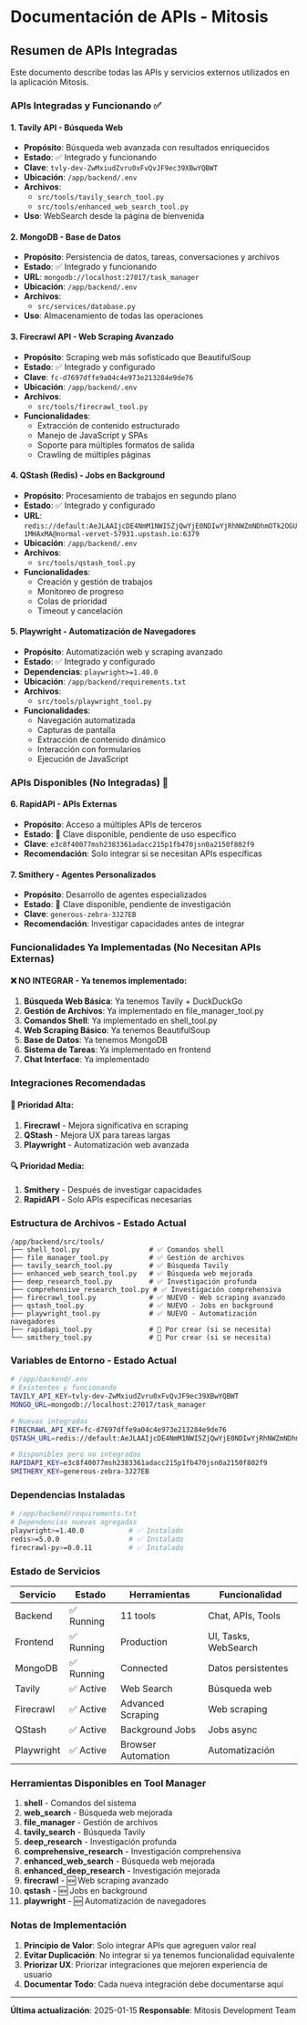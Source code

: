 # Documentación de APIs - Mitosis

## Resumen de APIs Integradas

Este documento describe todas las APIs y servicios externos utilizados en la aplicación Mitosis.

### APIs Integradas y Funcionando ✅

#### 1. **Tavily API** - Búsqueda Web
- **Propósito**: Búsqueda web avanzada con resultados enriquecidos
- **Estado**: ✅ Integrado y funcionando
- **Clave**: `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`
- **Ubicación**: `/app/backend/.env`
- **Archivos**:
  - `src/tools/tavily_search_tool.py`
  - `src/tools/enhanced_web_search_tool.py`
- **Uso**: WebSearch desde la página de bienvenida

#### 2. **MongoDB** - Base de Datos
- **Propósito**: Persistencia de datos, tareas, conversaciones y archivos
- **Estado**: ✅ Integrado y funcionando
- **URL**: `mongodb://localhost:27017/task_manager`
- **Ubicación**: `/app/backend/.env`
- **Archivos**:
  - `src/services/database.py`
- **Uso**: Almacenamiento de todas las operaciones

#### 3. **Firecrawl API** - Web Scraping Avanzado
- **Propósito**: Scraping web más sofisticado que BeautifulSoup
- **Estado**: ✅ Integrado y configurado
- **Clave**: `fc-d7697dffe9a04c4e973e213284e9de76`
- **Ubicación**: `/app/backend/.env`
- **Archivos**:
  - `src/tools/firecrawl_tool.py`
- **Funcionalidades**:
  - Extracción de contenido estructurado
  - Manejo de JavaScript y SPAs
  - Soporte para múltiples formatos de salida
  - Crawling de múltiples páginas

#### 4. **QStash (Redis)** - Jobs en Background
- **Propósito**: Procesamiento de trabajos en segundo plano
- **Estado**: ✅ Integrado y configurado
- **URL**: `redis://default:AeJLAAIjcDE4NmM1NWI5ZjQwYjE0NDIwYjRhNWZmNDhmOTk2OGU1MHAxMA@normal-vervet-57931.upstash.io:6379`
- **Ubicación**: `/app/backend/.env`
- **Archivos**:
  - `src/tools/qstash_tool.py`
- **Funcionalidades**:
  - Creación y gestión de trabajos
  - Monitoreo de progreso
  - Colas de prioridad
  - Timeout y cancelación

#### 5. **Playwright** - Automatización de Navegadores
- **Propósito**: Automatización web y scraping avanzado
- **Estado**: ✅ Integrado y configurado
- **Dependencias**: `playwright>=1.40.0`
- **Ubicación**: `/app/backend/requirements.txt`
- **Archivos**:
  - `src/tools/playwright_tool.py`
- **Funcionalidades**:
  - Navegación automatizada
  - Capturas de pantalla
  - Extracción de contenido dinámico
  - Interacción con formularios
  - Ejecución de JavaScript

### APIs Disponibles (No Integradas) 🔄

#### 6. **RapidAPI** - APIs Externas
- **Propósito**: Acceso a múltiples APIs de terceros
- **Estado**: 🔄 Clave disponible, pendiente de uso específico
- **Clave**: `e3c8f40077msh2383361adacc215p1fb470jsn0a2150f802f9`
- **Recomendación**: Solo integrar si se necesitan APIs específicas

#### 7. **Smithery** - Agentes Personalizados
- **Propósito**: Desarrollo de agentes especializados
- **Estado**: 🔄 Clave disponible, pendiente de investigación
- **Clave**: `generous-zebra-3J27EB`
- **Recomendación**: Investigar capacidades antes de integrar

### Funcionalidades Ya Implementadas (No Necesitan APIs Externas)

#### ❌ **NO INTEGRAR** - Ya tenemos implementado:

1. **Búsqueda Web Básica**: Ya tenemos Tavily + DuckDuckGo
2. **Gestión de Archivos**: Ya implementado en file_manager_tool.py
3. **Comandos Shell**: Ya implementado en shell_tool.py
4. **Web Scraping Básico**: Ya tenemos BeautifulSoup
5. **Base de Datos**: Ya tenemos MongoDB
6. **Sistema de Tareas**: Ya implementado en frontend
7. **Chat Interface**: Ya implementado

### Integraciones Recomendadas

#### 🎯 **Prioridad Alta**:
1. **Firecrawl** - Mejora significativa en scraping
2. **QStash** - Mejora UX para tareas largas
3. **Playwright** - Automatización web avanzada

#### 🔍 **Prioridad Media**:
1. **Smithery** - Después de investigar capacidades
2. **RapidAPI** - Solo APIs específicas necesarias

### Estructura de Archivos - Estado Actual

```
/app/backend/src/tools/
├── shell_tool.py                 # ✅ Comandos shell
├── file_manager_tool.py          # ✅ Gestión de archivos
├── tavily_search_tool.py         # ✅ Búsqueda Tavily
├── enhanced_web_search_tool.py   # ✅ Búsqueda web mejorada
├── deep_research_tool.py         # ✅ Investigación profunda
├── comprehensive_research_tool.py # ✅ Investigación comprehensiva
├── firecrawl_tool.py             # ✅ NUEVO - Web scraping avanzado
├── qstash_tool.py                # ✅ NUEVO - Jobs en background
├── playwright_tool.py            # ✅ NUEVO - Automatización navegadores
├── rapidapi_tool.py              # 🔄 Por crear (si se necesita)
└── smithery_tool.py              # 🔄 Por crear (si se necesita)
```

### Variables de Entorno - Estado Actual

```bash
# /app/backend/.env
# Existentes y funcionando
TAVILY_API_KEY=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
MONGO_URL=mongodb://localhost:27017/task_manager

# Nuevas integradas
FIRECRAWL_API_KEY=fc-d7697dffe9a04c4e973e213284e9de76
QSTASH_URL=redis://default:AeJLAAIjcDE4NmM1NWI5ZjQwYjE0NDIwYjRhNWZmNDhmOTk2OGU1MHAxMA@normal-vervet-57931.upstash.io:6379

# Disponibles pero no integradas
RAPIDAPI_KEY=e3c8f40077msh2383361adacc215p1fb470jsn0a2150f802f9
SMITHERY_KEY=generous-zebra-3J27EB
```

### Dependencias Instaladas

```bash
# /app/backend/requirements.txt
# Dependencias nuevas agregadas
playwright>=1.40.0           # ✅ Instalado
redis>=5.0.0                 # ✅ Instalado
firecrawl-py>=0.0.11         # ✅ Instalado
```

### Estado de Servicios

| Servicio | Estado | Herramientas | Funcionalidad |
|----------|--------|--------------|---------------|
| Backend | ✅ Running | 11 tools | Chat, APIs, Tools |
| Frontend | ✅ Running | Production | UI, Tasks, WebSearch |
| MongoDB | ✅ Running | Connected | Datos persistentes |
| Tavily | ✅ Active | Web Search | Búsqueda web |
| Firecrawl | ✅ Active | Advanced Scraping | Web scraping |
| QStash | ✅ Active | Background Jobs | Jobs async |
| Playwright | ✅ Active | Browser Automation | Automatización |

### Herramientas Disponibles en Tool Manager

1. **shell** - Comandos del sistema
2. **web_search** - Búsqueda web mejorada
3. **file_manager** - Gestión de archivos
4. **tavily_search** - Búsqueda Tavily
5. **deep_research** - Investigación profunda
6. **comprehensive_research** - Investigación comprehensiva
7. **enhanced_web_search** - Búsqueda web mejorada
8. **enhanced_deep_research** - Investigación mejorada
9. **firecrawl** - 🆕 Web scraping avanzado
10. **qstash** - 🆕 Jobs en background
11. **playwright** - 🆕 Automatización de navegadores

### Notas de Implementación

1. **Principio de Valor**: Solo integrar APIs que agreguen valor real
2. **Evitar Duplicación**: No integrar si ya tenemos funcionalidad equivalente
3. **Priorizar UX**: Priorizar integraciones que mejoren experiencia de usuario
4. **Documentar Todo**: Cada nueva integración debe documentarse aquí

---

**Última actualización**: 2025-01-15
**Responsable**: Mitosis Development Team